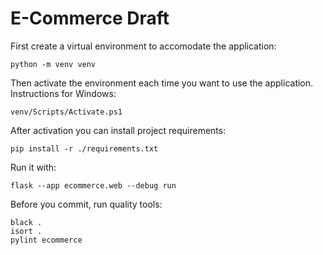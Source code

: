 # E-Commerce Draft

First create a virtual environment to accomodate the application:

    python -m venv venv

Then activate the environment each time you want to use the application.
Instructions for Windows:

    venv/Scripts/Activate.ps1

After activation you can install project requirements:

    pip install -r ./requirements.txt

Run it with:

    flask --app ecommerce.web --debug run


Before you commit, run quality tools:

    black .
    isort .
    pylint ecommerce
